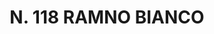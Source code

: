 ---
title: "N. 118 RAMNO BIANCO"
plant-name: "N. 118"
plant-number: "118"
plant-img1: "/assets/img/plant118_verso.jpg"
plant-img2: "/assets/img/plant118.jpg"
plant-xml: "/assets/xml/plant118.xml"
plant-title: "N. 118 RAMNO BIANCO"
plant-taxon-link: ""
plant-taxon-content: ""
layout: single-xml
---